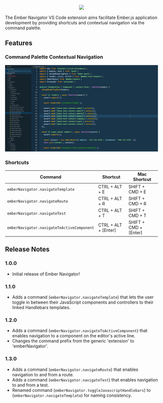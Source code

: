 <p align="center">
  <img src="https://github.com/Oreoz/vscode-ember-navigator/blob/master/images/branding.png?raw=true">
</p>

The Ember Navigator VS Code extension aims facilitate Ember.js application development by providing shortcuts and contextual navigation via the command palette.

## Features

### Command Palette Contextual Navigation
![Command Palette Contextual Navigation](images/ember-navigator-contextual-navigations.gif)

### Shortcuts

Command | Shortcut | Mac Shortcut
--- | --- | ---
`emberNavigator.navigateTemplate` | CTRL + ALT + E | SHIFT + CMD + E
`emberNavigator.navigateRoute` | CTRL + ALT + R | SHIFT + CMD + R
`emberNavigator.navigateTest` | CTRL + ALT + T | SHIFT + CMD + T
`emberNavigator.navigateToActiveComponent` | CTRL + ALT + [Enter] | SHIFT + CMD + [Enter]

## Release Notes

### 1.0.0
- Initial release of Ember Navigator!

### 1.1.0
- Adds a command (`emberNavigator.navigateTemplate`) that lets the user toggle in between their JavaScript components and controllers to their linked Handlebars templates.

### 1.2.0
- Adds a command (`emberNavigator.navigateToActiveComponent`) that enables navigation to a component on the editor's active line.
- Changes the command prefix from the generic 'extension' to 'emberNavigator'.

### 1.3.0
- Adds a command (`emberNavigator.navigateRoute`) that enables navigation to and from a route.
- Adds a command (`emberNavigator.navigateTest`) that enables navigation to and from a test.
- Renamed command (`emberNavigator.toggleJavascriptHandlebars`) to (`emberNavigator.navigateTemplate`) for naming consistency.